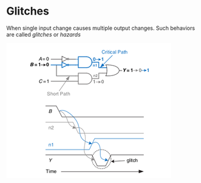 # Glitches

When single input change causes multiple output changes. Such behaviors are called _glitches_ or _hazards_ 

![](images/glitch.png)